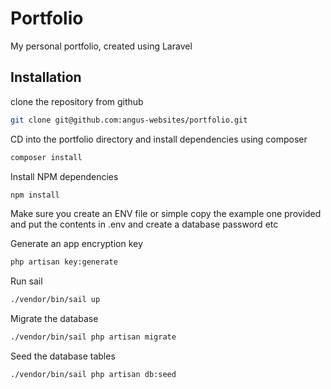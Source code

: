 # Portfolio

My personal portfolio, created using Laravel

## Installation

clone the repository from github

```bash
git clone git@github.com:angus-websites/portfolio.git
```

CD into the portfolio directory and install dependencies using composer

```bash
composer install
```

Install NPM dependencies

```bash
npm install
```

Make sure you create an ENV file or simple copy the example one provided and put the contents in .env and create a database password etc

Generate an app encryption key

```bash
php artisan key:generate
```

Run sail

```bash
./vendor/bin/sail up
```

Migrate the database

```bash
./vendor/bin/sail php artisan migrate
```

Seed the database tables

```bash
./vendor/bin/sail php artisan db:seed
```
